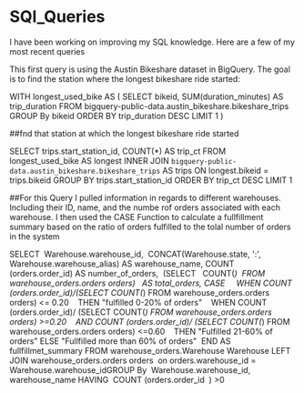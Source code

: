 # SQl_Queries
I have been working on improving my SQL knowledge.  Here are a few of my most recent queries


This first query is using the Austin Bikeshare dataset in BigQuery.  The goal is to find the station where the longest bikeshare ride started:

WITH longest_used_bike AS (
    SELECT
      bikeid,
      SUM(duration_minutes) AS trip_duration
    FROM
      bigquery-public-data.austin_bikeshare.bikeshare_trips
    GROUP By
      bikeid
    ORDER BY
      trip_duration DESC
    LIMIT 1
)

##fnd that station at which the longest bikeshare ride started

SELECT
  trips.start_station_id,
  COUNT(*) AS trip_ct
FROM
  longest_used_bike AS longest
INNER JOIN
  `bigquery-public-data.austin_bikeshare.bikeshare_trips` AS trips
ON 
  longest.bikeid = trips.bikeid
GROUP BY
  trips.start_station_id
ORDER BY
  trip_ct DESC
LIMIT 1


##For this Query I pulled information in regards to different warehouses.  Including their ID, name, and the numbe rof orders associated with each warehouse.  I then used the CASE Function to calculate a fullfillment summary based on the ratio of orders fulfilled to the tolal number of orders in the system

SELECT  Warehouse.warehouse_id, 
CONCAT(Warehouse.state, ':', Warehouse.warehouse_alias) AS warehouse_name,
COUNT (orders.order_id) AS number_of_orders, 
(SELECT   COUNT(*)  FROM warehouse_orders.orders orders)   AS total_orders,
CASE    
    WHEN COUNT (orders.order_id)/(SELECT COUNT(*) FROM warehouse_orders.orders orders) <= 0.20    
    THEN "fulfilled 0-20% of orders"   
    WHEN COUNT (orders.order_id)/ (SELECT COUNT(*) FROM warehouse_orders.orders orders) >=0.20   
    AND COUNT (orders.order_id)/ (SELECT COUNT(*) FROM warehouse_orders.orders orders) <=0.60   
    THEN "Fulfilled 21-60% of orders"
    ELSE "Fullfilled more than 60% of orders"  
    END AS fullfillmet_summary
FROM warehouse_orders.Warehouse Warehouse
LEFT JOIN warehouse_orders.orders orders  on orders.warehouse_id = Warehouse.warehouse_idGROUP By  Warehouse.warehouse_id,  warehouse_name
HAVING  COUNT (orders.order_id  ) >0

